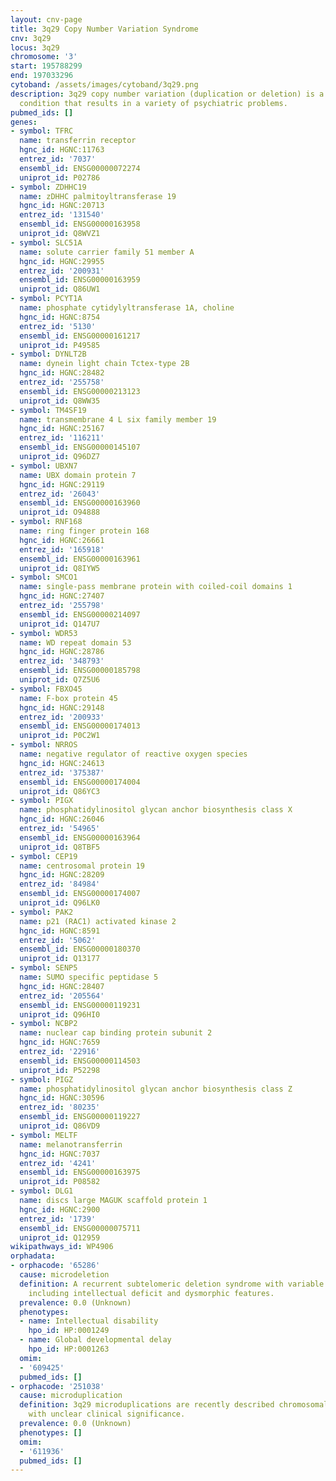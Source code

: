```yaml
---
layout: cnv-page
title: 3q29 Copy Number Variation Syndrome
cnv: 3q29
locus: 3q29
chromosome: '3'
start: 195788299
end: 197033296
cytoband: /assets/images/cytoband/3q29.png
description: 3q29 copy number variation (duplication or deletion) is a rare genetic
  condition that results in a variety of psychiatric problems.
pubmed_ids: []
genes:
- symbol: TFRC
  name: transferrin receptor
  hgnc_id: HGNC:11763
  entrez_id: '7037'
  ensembl_id: ENSG00000072274
  uniprot_id: P02786
- symbol: ZDHHC19
  name: zDHHC palmitoyltransferase 19
  hgnc_id: HGNC:20713
  entrez_id: '131540'
  ensembl_id: ENSG00000163958
  uniprot_id: Q8WVZ1
- symbol: SLC51A
  name: solute carrier family 51 member A
  hgnc_id: HGNC:29955
  entrez_id: '200931'
  ensembl_id: ENSG00000163959
  uniprot_id: Q86UW1
- symbol: PCYT1A
  name: phosphate cytidylyltransferase 1A, choline
  hgnc_id: HGNC:8754
  entrez_id: '5130'
  ensembl_id: ENSG00000161217
  uniprot_id: P49585
- symbol: DYNLT2B
  name: dynein light chain Tctex-type 2B
  hgnc_id: HGNC:28482
  entrez_id: '255758'
  ensembl_id: ENSG00000213123
  uniprot_id: Q8WW35
- symbol: TM4SF19
  name: transmembrane 4 L six family member 19
  hgnc_id: HGNC:25167
  entrez_id: '116211'
  ensembl_id: ENSG00000145107
  uniprot_id: Q96DZ7
- symbol: UBXN7
  name: UBX domain protein 7
  hgnc_id: HGNC:29119
  entrez_id: '26043'
  ensembl_id: ENSG00000163960
  uniprot_id: O94888
- symbol: RNF168
  name: ring finger protein 168
  hgnc_id: HGNC:26661
  entrez_id: '165918'
  ensembl_id: ENSG00000163961
  uniprot_id: Q8IYW5
- symbol: SMCO1
  name: single-pass membrane protein with coiled-coil domains 1
  hgnc_id: HGNC:27407
  entrez_id: '255798'
  ensembl_id: ENSG00000214097
  uniprot_id: Q147U7
- symbol: WDR53
  name: WD repeat domain 53
  hgnc_id: HGNC:28786
  entrez_id: '348793'
  ensembl_id: ENSG00000185798
  uniprot_id: Q7Z5U6
- symbol: FBXO45
  name: F-box protein 45
  hgnc_id: HGNC:29148
  entrez_id: '200933'
  ensembl_id: ENSG00000174013
  uniprot_id: P0C2W1
- symbol: NRROS
  name: negative regulator of reactive oxygen species
  hgnc_id: HGNC:24613
  entrez_id: '375387'
  ensembl_id: ENSG00000174004
  uniprot_id: Q86YC3
- symbol: PIGX
  name: phosphatidylinositol glycan anchor biosynthesis class X
  hgnc_id: HGNC:26046
  entrez_id: '54965'
  ensembl_id: ENSG00000163964
  uniprot_id: Q8TBF5
- symbol: CEP19
  name: centrosomal protein 19
  hgnc_id: HGNC:28209
  entrez_id: '84984'
  ensembl_id: ENSG00000174007
  uniprot_id: Q96LK0
- symbol: PAK2
  name: p21 (RAC1) activated kinase 2
  hgnc_id: HGNC:8591
  entrez_id: '5062'
  ensembl_id: ENSG00000180370
  uniprot_id: Q13177
- symbol: SENP5
  name: SUMO specific peptidase 5
  hgnc_id: HGNC:28407
  entrez_id: '205564'
  ensembl_id: ENSG00000119231
  uniprot_id: Q96HI0
- symbol: NCBP2
  name: nuclear cap binding protein subunit 2
  hgnc_id: HGNC:7659
  entrez_id: '22916'
  ensembl_id: ENSG00000114503
  uniprot_id: P52298
- symbol: PIGZ
  name: phosphatidylinositol glycan anchor biosynthesis class Z
  hgnc_id: HGNC:30596
  entrez_id: '80235'
  ensembl_id: ENSG00000119227
  uniprot_id: Q86VD9
- symbol: MELTF
  name: melanotransferrin
  hgnc_id: HGNC:7037
  entrez_id: '4241'
  ensembl_id: ENSG00000163975
  uniprot_id: P08582
- symbol: DLG1
  name: discs large MAGUK scaffold protein 1
  hgnc_id: HGNC:2900
  entrez_id: '1739'
  ensembl_id: ENSG00000075711
  uniprot_id: Q12959
wikipathways_id: WP4906
orphadata:
- orphacode: '65286'
  cause: microdeletion
  definition: A recurrent subtelomeric deletion syndrome with variable clinical manifestations
    including intellectual deficit and dysmorphic features.
  prevalence: 0.0 (Unknown)
  phenotypes:
  - name: Intellectual disability
    hpo_id: HP:0001249
  - name: Global developmental delay
    hpo_id: HP:0001263
  omim:
  - '609425'
  pubmed_ids: []
- orphacode: '251038'
  cause: microduplication
  definition: 3q29 microduplications are recently described chromosomal abnormalities
    with unclear clinical significance.
  prevalence: 0.0 (Unknown)
  phenotypes: []
  omim:
  - '611936'
  pubmed_ids: []
---
```

